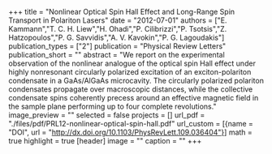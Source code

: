 +++
title = "Nonlinear Optical Spin Hall Effect and Long-Range Spin Transport in Polariton Lasers"
date = "2012-07-01"
authors = ["E. Kammann","T. C. H. Liew","H. Ohadi","P. Cilibrizzi","P. Tsotsis","Z. Hatzopoulos","P. G. Savvidis","A. V. Kavokin","P. G. Lagoudakis"]
publication_types = ["2"]
publication = "Physical Review Letters"
publication_short = ""
abstract = "We report on the experimental observation of the nonlinear analogue of the optical spin Hall effect under highly nonresonant circularly polarized excitation of an exciton-polariton condensate in a GaAs/AlGaAs microcavity. The circularly polarized polariton condensates propagate over macroscopic distances, while the collective condensate spins coherently precess around an effective magnetic field in the sample plane performing up to four complete revolutions."
image_preview = ""
selected = false
projects = []
url_pdf = "./files/pdf/PRL12-nonlinear-optical-spin-hall.pdf"
url_custom = [{name = "DOI", url = "http://dx.doi.org/10.1103/PhysRevLett.109.036404"}]
math = true
highlight = true
[header]
image = ""
caption = ""
+++
